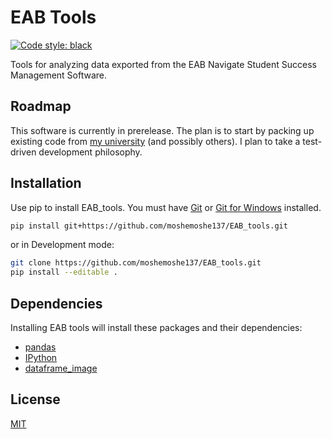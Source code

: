 # EAB Tools
[![Code style: black](https://img.shields.io/badge/code%20style-black-000000.svg)](https://github.com/psf/black)

Tools for analyzing data exported from the EAB Navigate Student Success Management Software.

## Roadmap

This software is currently in prerelease. The plan is to start by packing up existing code from [my university](https://nl.edu/) (and possibly others). I plan to take a test-driven development philosophy.

## Installation

Use pip to install EAB_tools. You must have [Git](https://git-scm.com/book/en/v2/Getting-Started-Installing-Git) or [Git for Windows](https://git-scm.com/download/win) installed.

```bash
pip install git+https://github.com/moshemoshe137/EAB_tools.git
```

or in Development mode:

```bash
git clone https://github.com/moshemoshe137/EAB_tools.git
pip install --editable .
```

## Dependencies

Installing EAB tools will install these packages and their dependencies:

- [pandas](https://github.com/pandas-dev/pandas)
- [IPython](https://github.com/ipython/ipython)
- [dataframe_image](https://github.com/moshemoshe137/dataframe_image)

## License

[MIT](https://choosealicense.com/licenses/mit/)

